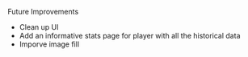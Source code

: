 Future Improvements

- Clean up UI
- Add an informative stats page for player with all the historical data
- Imporve image fill
